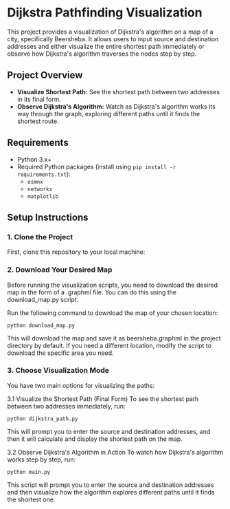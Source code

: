 # Dijkstra Pathfinding Visualization

This project provides a visualization of Dijkstra's algorithm on a map of a city, specifically Beersheba. It allows users to input source and destination addresses and either visualize the entire shortest path immediately or observe how Dijkstra's algorithm traverses the nodes step by step.

## Project Overview

- **Visualize Shortest Path:** See the shortest path between two addresses in its final form.
- **Observe Dijkstra's Algorithm:** Watch as Dijkstra's algorithm works its way through the graph, exploring different paths until it finds the shortest route.

## Requirements

- Python 3.x+
- Required Python packages (install using `pip install -r requirements.txt`):
  - `osmnx`
  - `networkx`
  - `matplotlib`

## Setup Instructions

### 1. Clone the Project

First, clone this repository to your local machine:

### 2. Download Your Desired Map
Before running the visualization scripts, you need to download the desired map in the form of a .graphml file. You can do this using the download_map.py script.

Run the following command to download the map of your chosen location:

```python download_map.py```

This will download the map and save it as beersheba.graphml in the project directory by default. If you need a different location, modify the script to download the specific area you need.

### 3. Choose Visualization Mode
You have two main options for visualizing the paths:

3.1 Visualize the Shortest Path (Final Form)
To see the shortest path between two addresses immediately, run:

```python dijkstra_path.py```


This will prompt you to enter the source and destination addresses, and then it will calculate and display the shortest path on the map.

3.2 Observe Dijkstra's Algorithm in Action
To watch how Dijkstra's algorithm works step by step, run:

```python main.py```

This script will prompt you to enter the source and destination addresses and then visualize how the algorithm explores different paths until it finds the shortest one.
